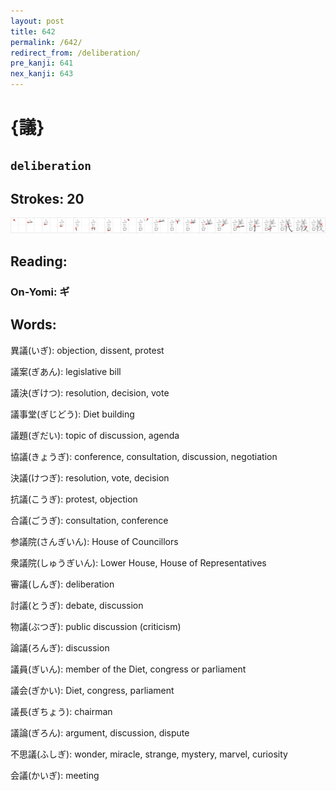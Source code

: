```yaml
---
layout: post
title: 642
permalink: /642/
redirect_from: /deliberation/
pre_kanji: 641
nex_kanji: 643
---
```


# {議}

## `deliberation`

## Strokes: 20

<div class="stroke"><img src="../images/E8ADB0.png" /></div>

## Reading:

### On-Yomi: ギ

## Words:

異議(いぎ): objection, dissent, protest

議案(ぎあん): legislative bill

議決(ぎけつ): resolution, decision, vote

議事堂(ぎじどう): Diet building

議題(ぎだい): topic of discussion, agenda

協議(きょうぎ): conference, consultation, discussion, negotiation

決議(けつぎ): resolution, vote, decision

抗議(こうぎ): protest, objection

合議(ごうぎ): consultation, conference

参議院(さんぎいん): House of Councillors

衆議院(しゅうぎいん): Lower House, House of Representatives

審議(しんぎ): deliberation

討議(とうぎ): debate, discussion

物議(ぶつぎ): public discussion (criticism)

論議(ろんぎ): discussion

議員(ぎいん): member of the Diet, congress or parliament

議会(ぎかい): Diet, congress, parliament

議長(ぎちょう): chairman

議論(ぎろん): argument, discussion, dispute

不思議(ふしぎ): wonder, miracle, strange, mystery, marvel, curiosity

会議(かいぎ): meeting
